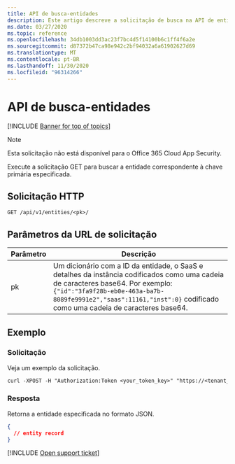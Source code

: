 ```yaml
---
title: API de busca-entidades
description: Este artigo descreve a solicitação de busca na API de entidades do Cloud App Security.
ms.date: 03/27/2020
ms.topic: reference
ms.openlocfilehash: 34db1003dd3ac23f7bc4d5f14100b6c1ff4f6a2e
ms.sourcegitcommit: d87372b47ca98e942c2bf94032a6a61902627d69
ms.translationtype: MT
ms.contentlocale: pt-BR
ms.lasthandoff: 11/30/2020
ms.locfileid: "96314266"
---
```

# <a name="fetch---entities-api"></a>API de busca-entidades

[!INCLUDE [Banner for top of topics](includes/banner.md)]

> [!NOTE]
> Esta solicitação não está disponível para o Office 365 Cloud App Security.

Execute a solicitação GET para buscar a entidade correspondente à chave primária especificada.

## <a name="http-request"></a>Solicitação HTTP

```rest
GET /api/v1/entities/<pk>/
```

## <a name="request-url-parameters"></a>Parâmetros da URL de solicitação

| Parâmetro | Descrição |
| --- | --- |
| pk | Um dicionário com a ID da entidade, o SaaS e detalhes da instância codificados como uma cadeia de caracteres base64. Por exemplo: `{"id":"3fa9f28b-eb0e-463a-ba7b-8089fe9991e2","saas":11161,"inst":0}` codificado como uma cadeia de caracteres base64. |

## <a name="example"></a>Exemplo

### <a name="request"></a>Solicitação

Veja um exemplo da solicitação.

```rest
curl -XPOST -H "Authorization:Token <your_token_key>" "https://<tenant_id>.<tenant_region>.contoso.com/api/v1/entities/<pk>/"
```

### <a name="response"></a>Resposta

Retorna a entidade especificada no formato JSON.

```json
{
  // entity record
}
```

[!INCLUDE [Open support ticket](includes/support.md)]
